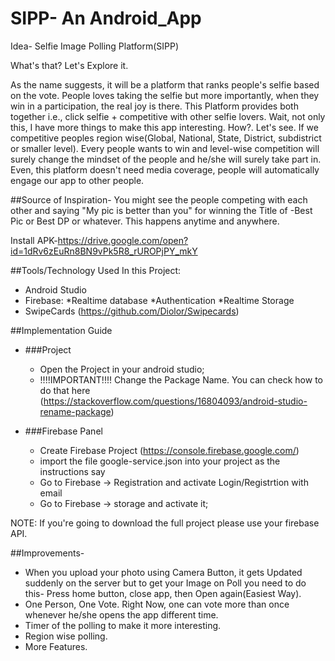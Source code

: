 # SIPP- An Android_App
Idea- Selfie Image Polling Platform(SIPP)

What's that? Let's Explore it.

As the name suggests, it will be a platform that ranks people's selfie based on the vote. People loves taking the selfie but more importantly, when they win in a participation, the real joy is there. This Platform provides both together i.e., click selfie + competitive with other selfie lovers. 
                  Wait, not only this, I have more things to make this app interesting. How?. Let's see. If we competitive peoples region wise(Global, National, State, District, subdistrict or smaller level). Every people wants to win and level-wise competition will surely change the mindset of the people and he/she will surely take part in. Even, this platform doesn't need media coverage, people will automatically engage our app to other people.

##Source of Inspiration-
You might see the people competing with each other and saying "My pic is better than you" for winning the Title of -Best Pic or Best DP or whatever. This happens anytime and anywhere.

Install APK-https://drive.google.com/open?id=1dRv6zEuRn8BN9vPk5R8_rUROPjPY_mkY

##Tools/Technology Used In this Project:
- Android Studio 
- Firebase: *Realtime database *Authentication *Realtime Storage
- SwipeCards (https://github.com/Diolor/Swipecards)

##Implementation Guide
- ###Project
  - Open the Project in your android studio;
  - !!!!IMPORTANT!!!! Change the Package Name. You can check how to do that here (https://stackoverflow.com/questions/16804093/android-studio-rename-package)

- ###Firebase Panel
  - Create Firebase Project (https://console.firebase.google.com/)
  - import the file google-service.json into your project as the instructions say
  - Go to Firebase -> Registration and activate Login/Registrtion with email
  - Go to Firebase -> storage and activate it;

NOTE: If you're going to download the full project please use your firebase API.

##Improvements-
- When you upload your photo using Camera Button, it gets Updated suddenly on the server but to get your Image on Poll you need to do this- Press home button, close app, then Open again(Easiest Way).
- One Person, One Vote. Right Now, one can vote more than once whenever he/she opens the app different time.
- Timer of the polling to make it more interesting.
- Region wise polling.
- More Features.
